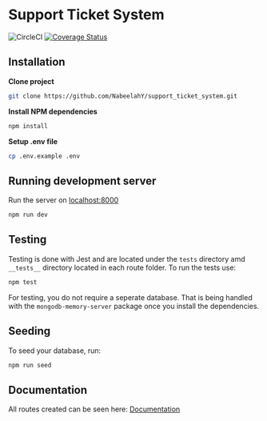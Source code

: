 # Support Ticket System

![CircleCI](https://circleci.com/gh/NabeelahY/support_ticket_system.svg?style=shield&circle-token=8d10a5f120275605792a7797aa0eb10248c4b6a9)
[![Coverage Status](https://coveralls.io/repos/github/NabeelahY/support_ticket_system/badge.svg?branch=develop&t=5i98vb)](https://coveralls.io/github/NabeelahY/support_ticket_system?branch=develop)

## Installation

**Clone project**

```bash
git clone https://github.com/NabeelahY/support_ticket_system.git
```

**Install NPM dependencies**

```bash
npm install
```

**Setup .env file**

```bash
cp .env.example .env
```

## Running development server

Run the server on [localhost:8000](http://localhost:8000)

```bash
npm run dev
```

## Testing

Testing is done with Jest and are located under the `tests` directory amd `__tests__` directory located in each route folder. To run the tests use:

```bash
npm test
```

For testing, you do not require a seperate database. That is being handled with the `mongodb-memory-server` package once you install the dependencies.

## Seeding

To seed your database, run:

```bash
npm run seed
```

## Documentation

All routes created can be seen here: [Documentation](https://documenter.getpostman.com/view/11434923/T17Ke6kP?version=latest#intro)
